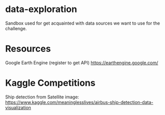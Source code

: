 # data-exploration
Sandbox used for get acquainted with data sources we want to use for the challenge.

# Resources

Google Earth Engine (register to get API)
https://earthengine.google.com/

# Kaggle Competitions
Ship detection from Satellite image:
https://www.kaggle.com/meaninglesslives/airbus-ship-detection-data-visualization
